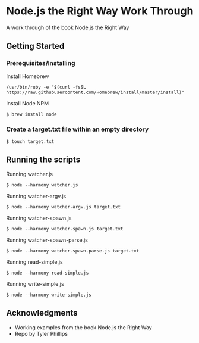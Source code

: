 
# Node.js the Right Way Work Through

A work through of the book Node.js the Right Way

## Getting Started

### Prerequisites/Installing

Install Homebrew
```
/usr/bin/ruby -e "$(curl -fsSL https://raw.githubusercontent.com/Homebrew/install/master/install)"
```

Install Node NPM

```
$ brew install node
```

### Create a target.txt file within an empty directory
```
$ touch target.txt
```

## Running the scripts

Running watcher.js
```
$ node --harmony watcher.js
```

Running watcher-argv.js
```
$ node --harmony watcher-argv.js target.txt
```

Running watcher-spawn.js
```
$ node --harmony watcher-spawn.js target.txt
```

Running watcher-spawn-parse.js
```
$ node --harmony watcher-spawn-parse.js target.txt
```

Running read-simple.js
```
$ node --harmony read-simple.js
```

Running write-simple.js
```
$ node --harmony write-simple.js
```

## Acknowledgments

* Working examples from the book Node.js the Right Way
* Repo by Tyler Phillips
